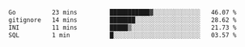 <!--START_SECTION:waka-->

```txt
Go          23 mins         ███████████▓░░░░░░░░░░░░░   46.07 %
gitignore   14 mins         ███████░░░░░░░░░░░░░░░░░░   28.62 %
INI         11 mins         █████▒░░░░░░░░░░░░░░░░░░░   21.73 %
SQL         1 min           █░░░░░░░░░░░░░░░░░░░░░░░░   03.57 %
```

<!--END_SECTION:waka-->
